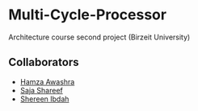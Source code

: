 # Multi-Cycle-Processor
Architecture course second project (Birzeit University)


## Collaborators
* [Hamza Awashra](https://github.com/hawashra)
* [Saja Shareef](https://github.com/SajaShareef)
* [Shereen Ibdah](https://github.com/shereenIbdah)

